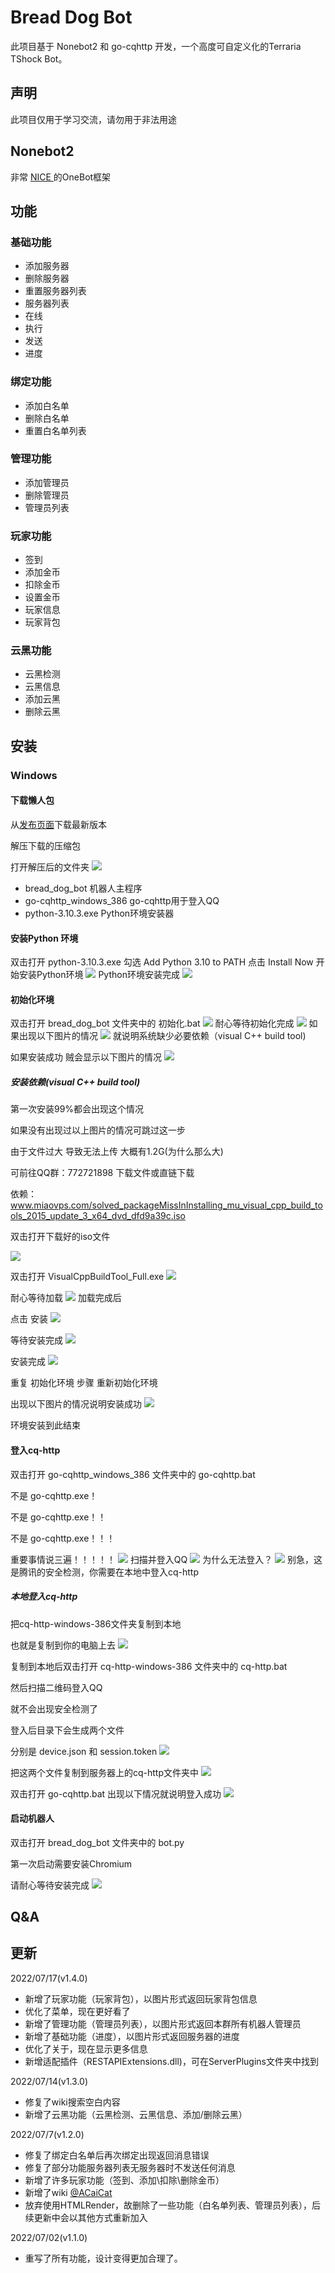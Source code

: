 # Bread Dog Bot

此项目基于 Nonebot2 和 go-cqhttp 开发，一个高度可自定义化的Terraria TShock Bot。

## 声明

此项目仅用于学习交流，请勿用于非法用途

## Nonebot2
非常 [ NICE ](https://github.com/nonebot/nonebot2) 的OneBot框架

## 功能

### 基础功能
+ 添加服务器
+ 删除服务器
+ 重置服务器列表
+ 服务器列表
+ 在线
+ 执行
+ 发送
+ 进度

### 绑定功能
+ 添加白名单
+ 删除白名单
+ 重置白名单列表

### 管理功能
+ 添加管理员
+ 删除管理员
+ 管理员列表

### 玩家功能
+ 签到
+ 添加金币
+ 扣除金币
+ 设置金币
+ 玩家信息
+ 玩家背包

### 云黑功能
+ 云黑检测
+ 云黑信息
+ 添加云黑
+ 删除云黑

## 安装

### Windows

#### 下载懒人包

从[发布页面](https://github.com/Qianyiovo/bread_dog_bot/releases)下载最新版本

解压下载的压缩包

打开解压后的文件夹
![](docs_image/img1.png)
+ bread_dog_bot 机器人主程序
+ go-cqhttp_windows_386 go-cqhttp用于登入QQ
+ python-3.10.3.exe Python环境安装器

#### 安装Python 环境

双击打开 python-3.10.3.exe
勾选 Add Python 3.10 to PATH
点击 Install Now 开始安装Python环境
![](docs_image/img2.png)
Python环境安装完成
![](docs_image/img3.png)

#### 初始化环境
双击打开 bread_dog_bot 文件夹中的 初始化.bat
![](docs_image/img4.png)
耐心等待初始化完成
![](docs_image/img5.png)
如果出现以下图片的情况
![](docs_image/img6.png)
就说明系统缺少必要依赖（visual C++ build tool)

如果安装成功 贼会显示以下图片的情况
![](docs_image/img13.png)

##### 安装依赖(visual C++ build tool)
第一次安装99%都会出现这个情况

如果没有出现过以上图片的情况可跳过这一步

由于文件过大 导致无法上传 大概有1.2G(为什么那么大)

可前往QQ群：772721898 下载文件或直链下载

依赖：www.miaovps.com/solved_packageMissInInstalling_mu_visual_cpp_build_tools_2015_update_3_x64_dvd_dfd9a39c.iso

双击打开下载好的iso文件

![](docs_image/img7.png)

双击打开 VisualCppBuildTool_Full.exe
![](docs_image/img8.png)

耐心等待加载
![](docs_image/img9.png)
加载完成后

点击 安装
![](docs_image/img10.png)

等待安装完成
![](docs_image/img11.png)

安装完成
![](docs_image/img12.png)

重复 初始化环境 步骤 重新初始化环境

出现以下图片的情况说明安装成功
![](docs_image/img13.png)

环境安装到此结束

#### 登入cq-http

双击打开 go-cqhttp_windows_386 文件夹中的 go-cqhttp.bat

不是 go-cqhttp.exe！

不是 go-cqhttp.exe！！

不是 go-cqhttp.exe！！！

重要事情说三遍！！！！！
![](docs_image/img14.png)
扫描并登入QQ
![](docs_image/img15.png)
为什么无法登入？
![](docs_image/img16.JPG)
别急，这是腾讯的安全检测，你需要在本地中登入cq-http

##### 本地登入cq-http
把cq-http-windows-386文件夹复制到本地

也就是复制到你的电脑上去
![](docs_image/img17.png)

复制到本地后双击打开 cq-http-windows-386 文件夹中的 cq-http.bat

然后扫描二维码登入QQ

就不会出现安全检测了

登入后目录下会生成两个文件

分别是 device.json 和 session.token
![](docs_image/img18.png)

把这两个文件复制到服务器上的cq-http文件夹中
![](docs_image/img19.png)

双击打开 go-cqhttp.bat
出现以下情况就说明登入成功
![](docs_image/img20.png)

#### 启动机器人

双击打开 bread_dog_bot 文件夹中的 bot.py

第一次启动需要安装Chromium

请耐心等待安装完成
![](docs_image/img21.png)

## Q&A


## 更新
2022/07/17(v1.4.0)
+ 新增了玩家功能（玩家背包），以图片形式返回玩家背包信息
+ 优化了菜单，现在更好看了
+ 新增了管理功能（管理员列表），以图片形式返回本群所有机器人管理员
+ 新增了基础功能（进度），以图片形式返回服务器的进度
+ 优化了关于，现在显示更多信息
+ 新增适配插件（RESTAPIExtensions.dll)，可在ServerPlugins文件夹中找到


2022/07/14(v1.3.0)
+ 修复了wiki搜索空白内容
+ 新增了云黑功能（云黑检测、云黑信息、添加/删除云黑）

2022/07/7(v1.2.0)
+ 修复了绑定白名单后再次绑定出现返回消息错误
+ 修复了部分功能服务器列表无服务器时不发送任何消息
+ 新增了许多玩家功能（签到、添加\扣除\删除金币）
+ 新增了wiki [@ACaiCat](https://github.com/ACaiCat)
+ 放弃使用HTMLRender，故删除了一些功能（白名单列表、管理员列表），后续更新中会以其他方式重新加入

2022/07/02(v1.1.0)

+ 重写了所有功能，设计变得更加合理了。